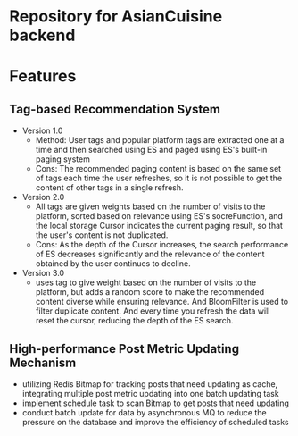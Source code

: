# Repository for AsianCuisine backend
# Features
## Tag-based Recommendation System
- Version 1.0
  - Method: User tags and popular platform tags are extracted one at a time and then searched using ES and paged using ES's built-in paging system
  - Cons: The recommended paging content is based on the same set of tags each time the user refreshes, so it is not possible to get the content of other tags in a single refresh.
- Version 2.0
  - All tags are given weights based on the number of visits to the platform, sorted based on relevance using ES's socreFunction, and the local storage Cursor indicates the current paging result, so that the user's content is not duplicated.
  - Cons: As the depth of the Cursor increases, the search performance of ES decreases significantly and the relevance of the content obtained by the user continues to decline.
- Version 3.0
  - uses tag to give weight based on the number of visits to the platform, but adds a random score to make the recommended content diverse while ensuring relevance. And BloomFilter is used to filter duplicate content. And every time you refresh the data will reset the cursor, reducing the depth of the ES search.
## High-performance Post Metric Updating Mechanism
- utilizing Redis Bitmap for tracking posts that need updating as cache, integrating multiple post metric updating into one batch updating task
- implement schedule task to scan Bitmap to get posts that need updating
- conduct batch update for data by asynchronous MQ to reduce the pressure on the database and improve the efficiency of scheduled tasks